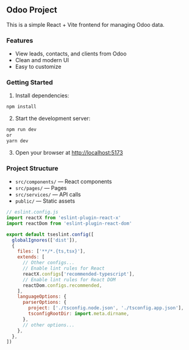## Odoo Project

This is a simple React + Vite frontend for managing Odoo data.

### Features
- View leads, contacts, and clients from Odoo
- Clean and modern UI
- Easy to customize

### Getting Started
1. Install dependencies:
  ```bash
  npm install
  ```
2. Start the development server:
  ```bash
  npm run dev
  or 
  yarn dev
  ```
3. Open your browser at [http://localhost:5173](http://localhost:5173)

### Project Structure
- `src/components/` — React components
- `src/pages/` — Pages
- `src/services/` — API calls
- `public/` — Static assets

```js
// eslint.config.js
import reactX from 'eslint-plugin-react-x'
import reactDom from 'eslint-plugin-react-dom'

export default tseslint.config([
  globalIgnores(['dist']),
  {
    files: ['**/*.{ts,tsx}'],
    extends: [
      // Other configs...
      // Enable lint rules for React
      reactX.configs['recommended-typescript'],
      // Enable lint rules for React DOM
      reactDom.configs.recommended,
    ],
    languageOptions: {
      parserOptions: {
        project: ['./tsconfig.node.json', './tsconfig.app.json'],
        tsconfigRootDir: import.meta.dirname,
      },
      // other options...
    },
  },
])
```
